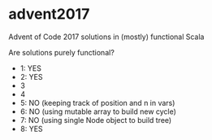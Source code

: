 # advent2017

Advent of Code 2017 solutions in (mostly) functional Scala

Are solutions purely functional? 

 * 1: YES
 * 2: YES
 * 3
 * 4
 * 5: NO (keeping track of position and n in vars)
 * 6: NO (using mutable array to build new cycle)
 * 7: NO (using single Node object to build tree)
 * 8: YES
